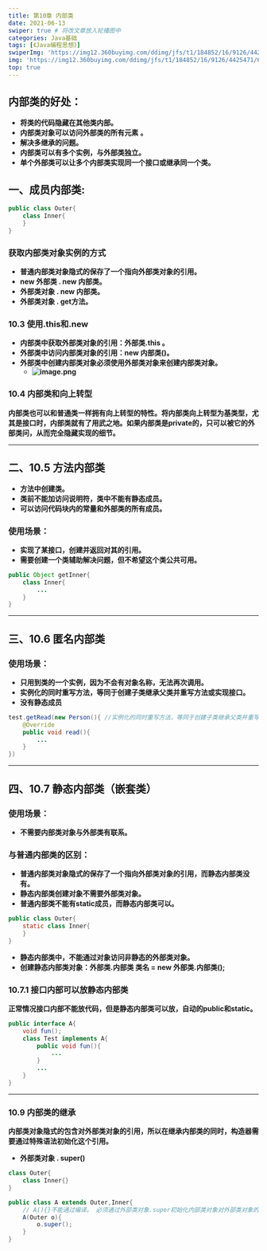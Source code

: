 ```yaml
---
title: 第10章 内部类
date: 2021-06-13
swiper: true # 将改文章放入轮播图中
categories: Java基础
tags: [《Java编程思想》]
swiperImg: 'https://img12.360buyimg.com/ddimg/jfs/t1/184852/16/9126/4425471/60c7faacE65d47485/14f78b3803a02243.png' # 该文章在轮播图中的图片
img: 'https://img12.360buyimg.com/ddimg/jfs/t1/184852/16/9126/4425471/60c7faacE65d47485/14f78b3803a02243.png' # 该文章图片，可以是本地目录下图片也可以是http://xxx图片
top: true
---
```

## 内部类的好处：

- **将类的代码隐藏在其他类内部。**
- **内部类对象可以访问外部类的所有元素** **。**
- **解决多继承的问题。**
- **内部类可以有多个实例，与外部类独立。**
- **单个外部类可以让多个内部类实现同一个接口或继承同一个类。**

## 一、成员内部类:
```java
public class Outer{
	class Inner{
    }
}
```


### 获取内部类对象实例的方式

- **普通内部类对象隐式的保存了一个指向外部类对象的引用。**
- **new 外部类 . new 内部类。**
- **外部类对象 . new 内部类。**
- **外部类对象 . get方法。**

### 10.3 使用.this和.new

- **内部类中获取外部类对象的引用：外部类.this 。**
- **外部类中访问内部类对象的引用：new 内部类()。**
- **外部类中创建内部类对象必须使用外部类对象来创建内部类对象。**
   - **![image.png](https://img14.360buyimg.com/ddimg/jfs/t1/186931/40/8122/34987/60c75aa2Ec2f56c51/0e6a607f34a6dd50.jpg)**

### 10.4 内部类和向上转型
**内部类也可以和普通类一样拥有向上转型的特性。将内部类向上转型为基类型，尤其是接口时，内部类就有了用武之地。如果内部类是private的，只可以被它的外部类问，从而完全隐藏实现的细节。**

---

## 二、10.5 方法内部类

- **方法中创建类。**
- **类前不能加访问说明符，类中不能有静态成员。**
- **可以访问代码块内的常量和外部类的所有成员。**

### 使用场景：

- **实现了某接口，创建并返回对其的引用。**
- **需要创建一个类辅助解决问题，但不希望这个类公共可用。**
```java
public Object getInner{
	class Inner{
    	...
    }
}
```

---

## 三、10.6 匿名内部类
### 使用场景：

- **只用到类的一个实例，因为不会有对象名称，无法再次调用。**
- **实例化的同时重写方法，等同于创建子类继承父类并重写方法或实现接口。**
- **没有静态成员**
```java
test.getRead(new Person(){ //实例化的同时重写方法，等同于创建子类继承父类并重写方法。
	@Override
    public void read(){
    	...
    }
})
```

---

## 四、10.7 静态内部类（嵌套类）
### 使用场景：

- **不需要内部类对象与外部类有联系。**

### 与普通内部类的区别：
- **普通内部类对象隐式的保存了一个指向外部类对象的引用，而静态内部类没有。**
- **静态内部类创建对象不需要外部类对象。**
- **普通内部类不能有static成员，而静态内部类可以。**
```java
public class Outer{
	static class Inner{
    }
}
```

- **静态内部类中，不能通过对象访问非静态的外部类对象。**
- **创建静态内部类对象：外部类.内部类 类名 = new 外部类.内部类();**

### 10.7.1 接口内部可以放静态内部类
**正常情况接口内部不能放代码，但是静态内部类可以放，自动的public和static。**
```java
public interface A{
    void fun();
	class Test implements A{
    	public void fun(){
        	...
        }
        ...
    }
}
```

---

### 10.9 内部类的继承
**内部类对象隐式的包含对外部类对象的引用，所以在继承内部类的同时，构造器需要通过特殊语法初始化这个引用。**

- **外部类对象 . super()**
```java
class Outer{
	class Inner{}
}

public class A extends Outer,Inner{
    // A(){}不能通过编译。 必须通过外部类对象.super初始化内部类对象对外部类对象的引用。
	A(Outer o){
    	o.super();
    }
}
```
